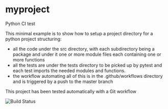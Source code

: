 # myproject

Python CI test

This minimal example is to show how to setup a project directory for a python project
structuring:

- all the code under the src directory, with each subdirectory being a package
  and under it one or more module files each containing one or more functions
- all the tests are under the tests directory to be picked up by pytest and each test imports the needed modules and functions.
- the workflow automating all of this is in the .github/workflows directory and is triggered by a push to the master branch

This project has been tested automatically with a Git workflow

![Build Status](https://github.com/rjalexa/myproject/actions/workflows/python-app.yml/badge.svg)
